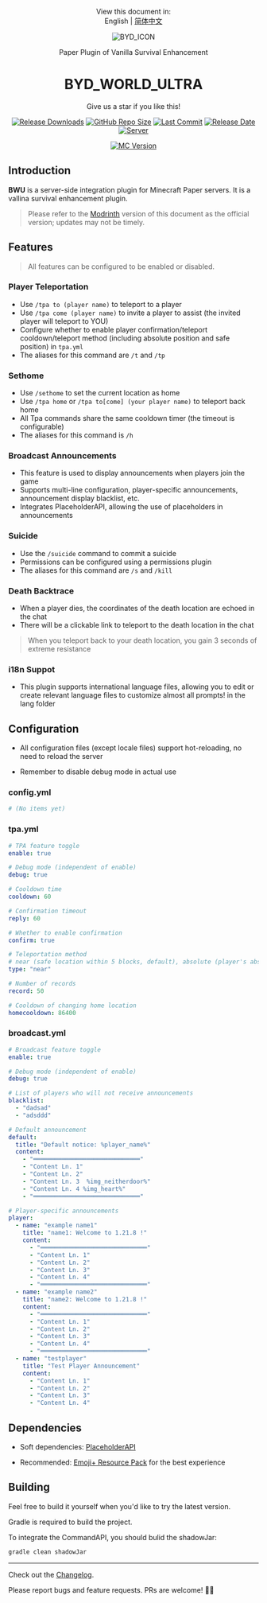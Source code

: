 <p align="center">
    View this document in:<br> English | <a href="https://github.com/Data708983/BYD_WORLD_ULTRA/blob/master/README.zh-cn.md">简体中文</a>
</p>
<a herf="https://github.com/Data708983/BYD_WORLD_ULTRA">
  <p align="center"><img src="https://cdn.modrinth.com/data/cached_images/10648d8abc879ed5077c4a7cdead2e3b13f462d7.png" alt="BYD_ICON"></p>
</a>
<p align="center">Paper Plugin of Vanilla Survival Enhancement</p>

<h1 align="center">
BYD_WORLD_ULTRA
</h1>

<p align="center">
    Give us a star if you like this!
</p>

<p align="center">
  <a href="https://github.com/Data708983/BYD_WORLD_ULTRA/releases"><img src="https://img.shields.io/github/downloads/Data708983/BYD_WORLD_ULTRA/total?color=%239F7AEA" alt="Release Downloads"></a>
  <a href="#"><img src="https://img.shields.io/github/repo-size/Data708983/BYD_WORLD_ULTRA?color=6882C4" alt="GitHub Repo Size"></a>
  <a href="#"><img src="https://img.shields.io/github/last-commit/Data708983/BYD_WORLD_ULTRA?color=%23638e66" alt="Last Commit"></a>
  <a href="#"><img src="https://img.shields.io/github/release-date/Data708983/BYD_WORLD_ULTRA?color=%15" alt="Release Date"></a>
  <a href="https://skin.dataseven.fun/"><img src="https://img.shields.io/badge/server-BYD__WORLD-%23cf51c6" alt="Server"></a>
</p>
<p align="center">
  <a href="#"><img src="https://img.shields.io/badge/MC_version-1.21.x-blue" alt="MC Version"></a>
</p>



## Introduction

**BWU** is a server-side integration plugin for Minecraft Paper servers. It is a vallina survival enhancement plugin.
> Please refer to the [Modrinth](https://modrinth.com/plugin/byd_world_ultra) version of this document as the official version; updates may not be timely.
## Features
> All features can be configured to be enabled or disabled.

### Player Teleportation

- Use `/tpa to (player name)` to teleport to a player
- Use `/tpa come (player name)` to invite a player to assist (the invited player will teleport to YOU)
- Configure whether to enable player confirmation/teleport cooldown/teleport method (including absolute position and safe position) in `tpa.yml`
- The aliases for this command are `/t` and `/tp`

### Sethome

- Use `/sethome` to set the current location as home
- Use `/tpa home` or `/tpa to[come] (your player name)` to teleport back home
- All Tpa commands share the same cooldown timer (the timeout is configurable)
- The aliases for this command is `/h`

### Broadcast Announcements

- This feature is used to display announcements when players join the game
- Supports multi-line configuration, player-specific announcements, announcement display blacklist, etc.
- Integrates PlaceholderAPI, allowing the use of placeholders in announcements

### Suicide

- Use the `/suicide` command to commit a suicide
- Permissions can be configured using a permissions plugin
- The aliases for this command are `/s` and `/kill`
### Death Backtrace

- When a player dies, the coordinates of the death location are echoed in the chat
- There will be a clickable link to teleport to the death location in the chat
> When you teleport back to your death location, you gain 3 seconds of extreme resistance

### i18n Suppot

- This plugin supports international language files, allowing you to edit or create relevant language files to customize almost all prompts! in the lang folder

## Configuration

- All configuration files (except locale files) support hot-reloading, no need to reload the server

- Remember to disable debug mode in actual use

### config.yml

```yml
# (No items yet)
```

### tpa.yml

```yml
# TPA feature toggle
enable: true

# Debug mode (independent of enable)
debug: true

# Cooldown time
cooldown: 60

# Confirmation timeout
reply: 60

# Whether to enable confirmation
confirm: true

# Teleportation method
# near (safe location within 5 blocks, default), absolute (player's absolute coordinates)
type: "near"

# Number of records
record: 50

# Cooldown of changing home location
homecooldown: 86400
```

### broadcast.yml

```yml
# Broadcast feature toggle
enable: true

# Debug mode (independent of enable)
debug: true

# List of players who will not receive announcements
blacklist:
  - "dadsad"
  - "adsddd"

# Default announcement
default:
  title: "Default notice: %player_name%"
  content:
    - "══════════════════════════════"
    - "Content Ln. 1"
    - "Content Ln. 2"
    - "Content Ln. 3  %img_neitherdoor%"
    - "Content Ln. 4 %img_heart%"
    - "══════════════════════════════"

# Player-specific announcements
player:
  - name: "example name1"
    title: "name1: Welcome to 1.21.8 !"
    content:
      - "══════════════════════════════"
      - "Content Ln. 1"
      - "Content Ln. 2"
      - "Content Ln. 3"
      - "Content Ln. 4"
      - "══════════════════════════════"
  - name: "example name2"
    title: "name2: Welcome to 1.21.8 !"
    content:
      - "══════════════════════════════"
      - "Content Ln. 1"
      - "Content Ln. 2"
      - "Content Ln. 3"
      - "Content Ln. 4"
      - "══════════════════════════════"
  - name: "testplayer"
    title: "Test Player Announcement"
    content:
      - "Content Ln. 1"
      - "Content Ln. 2"
      - "Content Ln. 3"
      - "Content Ln. 4"
```

## Dependencies

- Soft dependencies: [PlaceholderAPI](https://github.com/PlaceholderAPI/PlaceholderAPI)

- Recommended: [Emoji+ Resource Pack](https://modrinth.com/resourcepack/emoji-plus) for the best experience

## Building

Feel free to build it yourself when you'd like to try the latest version.

Gradle is required to build the project.

To integrate the CommandAPI, you should bulid the shadowJar:

```sh
gradle clean shadowJar
```

---

Check out the [Changelog](https://github.com/Data708983/BYD_WORLD_ULTRA/blob/master/Doc/Update/2.0.X.md).

Please report bugs and feature requests. PRs are welcome! 🙏🏻

